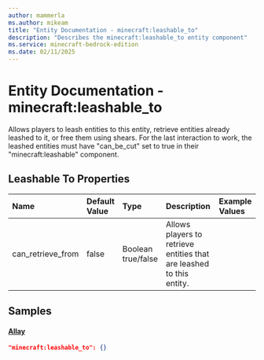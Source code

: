 ```yaml
---
author: mammerla
ms.author: mikeam
title: "Entity Documentation - minecraft:leashable_to"
description: "Describes the minecraft:leashable_to entity component"
ms.service: minecraft-bedrock-edition
ms.date: 02/11/2025 
---
```


# Entity Documentation - minecraft:leashable_to

Allows players to leash entities to this entity, retrieve entities already leashed to it, or free them using shears. For the last interaction to work, the leashed entities must have "can_be_cut" set to true in their "minecraft:leashable" component.


## Leashable To Properties

|Name       |Default Value |Type |Description |Example Values |
|:----------|:-------------|:----|:-----------|:------------- |
| can_retrieve_from | false | Boolean true/false | Allows players to retrieve entities that are leashed to this entity. |  | 

## Samples

#### [Allay](https://github.com/Mojang/bedrock-samples/tree/preview/behavior_pack/entities/allay.json)


```json
"minecraft:leashable_to": {}
```
